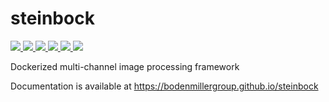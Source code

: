 # steinbock

<a href="https://bodenmillergroup.github.io/steinbock" alt="Docs">
    <img src="https://img.shields.io/github/workflow/status/BodenmillerGroup/steinbock/docs?label=docs" />
</a>
<a href="https://github.com/BodenmillerGroup/steinbock/blob/main/LICENSE" alt="License">
    <img src="https://img.shields.io/github/license/BodenmillerGroup/steinbock?label=license" />
</a>
<a href="https://github.com/BodenmillerGroup/steinbock/issues" alt="Issues">
    <img src="https://img.shields.io/github/issues/BodenmillerGroup/steinbock?label=issues" />
</a>
<a href="https://github.com/BodenmillerGroup/steinbock/pulls" alt="Pull Requests">
    <img src="https://img.shields.io/github/issues-pr/BodenmillerGroup/steinbock?label=pull%20requests" />
</a>
<a href="https://hub.docker.com/r/jwindhager/steinbock/builds" alt="Docker Build">
    <img src="https://img.shields.io/docker/cloud/build/jwindhager/steinbock?label=docker%20build" />
</a>
<a href="https://hub.docker.com/r/jwindhager/steinbock/tags" alt="Docker Version">
    <img src="https://img.shields.io/docker/v/jwindhager/steinbock?label=docker%20version&sort=semver" />
</a>

Dockerized multi-channel image processing framework

Documentation is available at https://bodenmillergroup.github.io/steinbock
